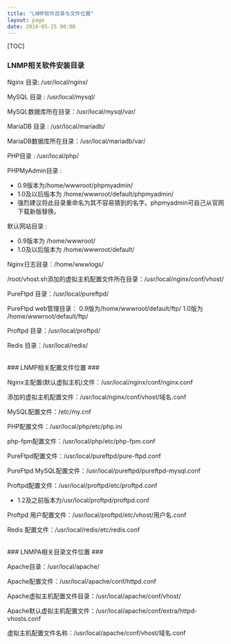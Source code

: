 ```yaml
---
title: "LNMP软件目录与文件位置"
layout: page
date: 2016-05-25 00:00
---
```


[TOC]

### LNMP相关软件安装目录 ###

Nginx 目录: /usr/local/nginx/

MySQL 目录 : /usr/local/mysql/

MySQL数据库所在目录：/usr/local/mysql/var/

MariaDB 目录 : /usr/local/mariadb/

MariaDB数据库所在目录：/usr/local/mariadb/var/

PHP目录 : /usr/local/php/

PHPMyAdmin目录 :

* 0.9版本为/home/wwwroot/phpmyadmin/
* 1.0及以后版本为 /home/wwwroot/default/phpmyadmin/
* 强烈建议将此目录重命名为其不容易猜到的名字。phpmyadmin可自己从官网下载新版替换。

默认网站目录 :

* 0.9版本为 /home/wwwroot/
* 1.0及以后版本为 /home/wwwroot/default/

Nginx日志目录：/home/wwwlogs/

/root/vhost.sh添加的虚拟主机配置文件所在目录：/usr/local/nginx/conf/vhost/

PureFtpd 目录：/usr/local/pureftpd/

PureFtpd web管理目录： 0.9版为/home/wwwroot/default/ftp/ 1.0版为 /home/wwwroot/default/ftp/

Proftpd 目录：/usr/local/proftpd/

Redis 目录：/usr/local/redis/

<br>
### LNMP相关配置文件位置 ###

Nginx主配置(默认虚拟主机)文件：/usr/local/nginx/conf/nginx.conf

添加的虚拟主机配置文件：/usr/local/nginx/conf/vhost/域名.conf

MySQL配置文件：/etc/my.cnf

PHP配置文件：/usr/local/php/etc/php.ini

php-fpm配置文件：/usr/local/php/etc/php-fpm.conf

PureFtpd配置文件：/usr/local/pureftpd/pure-ftpd.conf

PureFtpd MySQL配置文件：/usr/local/pureftpd/pureftpd-mysql.conf

Proftpd配置文件：/usr/local/proftpd/etc/proftpd.conf

* 1.2及之前版本为/usr/local/proftpd/proftpd.conf

Proftpd 用户配置文件：/usr/local/proftpd/etc/vhost/用户名.conf

Redis 配置文件：/usr/local/redis/etc/redis.conf

<br>
### LNMPA相关目录文件位置 ###

Apache目录：/usr/local/apache/

Apache配置文件：/usr/local/apache/conf/httpd.conf

Apache虚拟主机配置文件目录：/usr/local/apache/conf/vhost/

Apache默认虚拟主机配置文件：/usr/local/apache/conf/extra/httpd-vhosts.conf

虚拟主机配置文件名称：/usr/local/apache/conf/vhost/域名.conf
